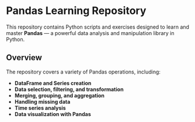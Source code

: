 # Pandas Learning Repository

This repository contains Python scripts and exercises designed to learn and master **Pandas** — a powerful data analysis and manipulation library in Python.

## Overview

The repository covers a variety of Pandas operations, including:

- **DataFrame and Series creation**  
- **Data selection, filtering, and transformation**  
- **Merging, grouping, and aggregation**  
- **Handling missing data**  
- **Time series analysis**  
- **Data visualization with Pandas**


